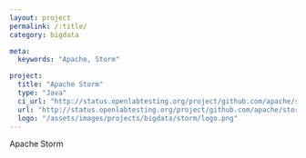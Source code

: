 ```yaml
---
layout: project
permalink: /:title/
category: bigdata

meta:
  keywords: "Apache, Storm"

project:
  title: "Apache Storm"
  type: "Java"
  ci_url: "http://status.openlabtesting.org/project/github.com/apache/storm"
  url: "http://status.openlabtesting.org/project/github.com/apache/storm"
  logo: "/assets/images/projects/bigdata/storm/logo.png"
---
```


<p>Apache Storm</p>
